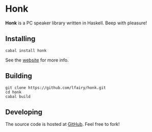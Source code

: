 Honk
====

**Honk** is a PC speaker library written in Haskell. Beep with pleasure!


Installing
----------

    cabal install honk

See the [website][] for more info.


Building
--------

    git clone https://github.com/lfairy/honk.git
    cd honk
    cabal build


Developing
----------

The source code is hosted at [GitHub][]. Feel free to fork!


[website]: http://lfairy.github.io/honk/
[GitHub]: https://github.com/lfairy/honk
